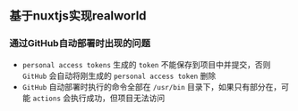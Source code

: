 ## 基于nuxtjs实现realworld

### 通过GitHub自动部署时出现的问题

  * `personal access tokens` 生成的 `token` 不能保存到项目中并提交，否则 `GitHub` 会自动将刚生成的 `personal access token` 删除
  * `GitHub` 自动部署时执行的命令全部在 `/usr/bin` 目录下，如果只有部分在，可能 `actions` 会执行成功，但项目无法访问